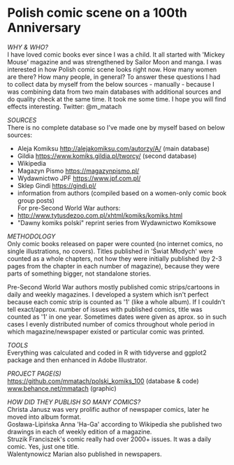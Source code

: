 # Polish comic scene on a 100th Anniversary

*WHY & WHO?*
<br>I have loved comic books ever since I was a child. It all started with 'Mickey Mouse' magazine and was strengthened by Sailor Moon and manga. I was interested in how Polish comic scene looks right now. How many women are there? How many people, in general? To answer these questions I had to collect data by myself from the below sources - manually - because I was combining data from two main databases with additional sources and do quality check at the same time. It took me some time. I hope you will find effects interesting.
Twitter: @m_matach 

*SOURCES*
<br>There is no complete database so I've made one by myself based on below sources:
- Aleja Komiksu http://alejakomiksu.com/autorzy/A/ (main database)
- Gildia https://www.komiks.gildia.pl/tworcy/ (second database)
- Wikipedia
- Magazyn Pismo https://magazynpismo.pl/
- Wydawnictwo JPF https://www.jpf.com.pl/
- Sklep Gindi https://gindi.pl/
- information from authors (compiled based on a women-only comic book group posts)
<br>For pre-Second World War authors:
- http://www.tytusdezoo.com.pl/xhtml/komiks/komiks.html
- "Dawny komiks polski" reprint series from Wydawnictwo Komiksowe

*METHODOLOGY*
<br>Only comic books released on paper were counted (no internet comics, no single illustrations, no covers). Titles published in 'Świat Młodych' were counted as a whole chapters, not how they were initially published (by 2-3 pages from the chapter in each number of magazine), because they were parts of something bigger, not standalone stories.

Pre-Second World War authors mostly published comic strips/cartoons in daily and weekly magazines. I developed a system which isn't perfect because each comic strip is counted as '1' (like a whole album).
If I couldn't tell exact/approx. number of issues with published comics, title was counted as '1' in one year. Sometimes dates were given as aprox. so in such cases I evenly distributed number of comics throughout whole period in which magazine/newspaper existed or particular comic was printed.


*TOOLS*
<br>Everything was calculated and coded in R with tidyverse and ggplot2 package and then enhanced in Adobe Illustrator.

*PROJECT PAGE(S)*
<br> https://github.com/mmatach/polski_komiks_100 (database & code)
<br>www.behance.net/mmatach (graphic)

*HOW DID THEY PUBLISH SO MANY COMICS?*
<br>Christa Janusz was very prolific author of newspaper comics, later he moved into album format.
<br>Gosława-Lipińska Anna 'Ha-Ga'  according to Wikipedia she published two drawings in each of weekly edition of a magazine.
<br>Struzik Franciszek's comic really had over 2000+ issues. It was a daily comic. Yes, just one title.
<br>Walentynowicz Marian also published in newspapers.


